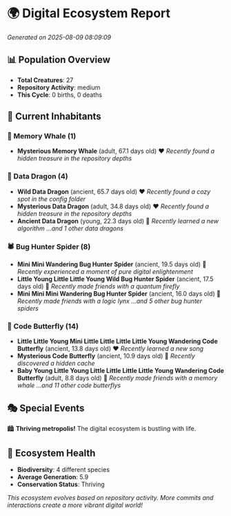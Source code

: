 # 🌍 Digital Ecosystem Report
*Generated on 2025-08-09 08:09:09*

## 📊 Population Overview
- **Total Creatures**: 27
- **Repository Activity**: medium
- **This Cycle**: 0 births, 0 deaths

## 👥 Current Inhabitants

### 🐋 Memory Whale (1)
- **Mysterious Memory Whale** (adult, 67.1 days old) ❤️
  *Recently found a hidden treasure in the repository depths*

### 🐉 Data Dragon (4)
- **Wild Data Dragon** (ancient, 65.7 days old) ❤️
  *Recently found a cozy spot in the config folder*
- **Mysterious Data Dragon** (adult, 34.8 days old) ❤️
  *Recently found a hidden treasure in the repository depths*
- **Ancient Data Dragon** (young, 22.3 days old) 💛
  *Recently learned a new algorithm*
  *...and 1 other data dragons*

### 🕷️ Bug Hunter Spider (8)
- **Mini Mini Wandering Bug Hunter Spider** (ancient, 19.5 days old) 💛
  *Recently experienced a moment of pure digital enlightenment*
- **Little Young Little Little Young Wild Bug Hunter Spider** (ancient, 17.5 days old) 💛
  *Recently made friends with a quantum firefly*
- **Mini Mini Mini Wandering Bug Hunter Spider** (ancient, 16.0 days old) 💛
  *Recently made friends with a logic lynx*
  *...and 5 other bug hunter spiders*

### 🦋 Code Butterfly (14)
- **Little Little Young Mini Little Little Little Little Young Wandering Code Butterfly** (ancient, 13.8 days old) ❤️
  *Recently learned a new song*
- **Mysterious Code Butterfly** (ancient, 10.9 days old) 💚
  *Recently discovered a hidden cache*
- **Baby Young Little Young Little Little Little Little Young Wandering Code Butterfly** (adult, 8.8 days old) 💚
  *Recently made friends with a memory whale*
  *...and 11 other code butterflys*

## 🎭 Special Events

🏙️ **Thriving metropolis!** The digital ecosystem is bustling with life.

## 🔬 Ecosystem Health
- **Biodiversity**: 4 different species
- **Average Generation**: 5.9
- **Conservation Status**: Thriving

*This ecosystem evolves based on repository activity. More commits and interactions create a more vibrant digital world!*